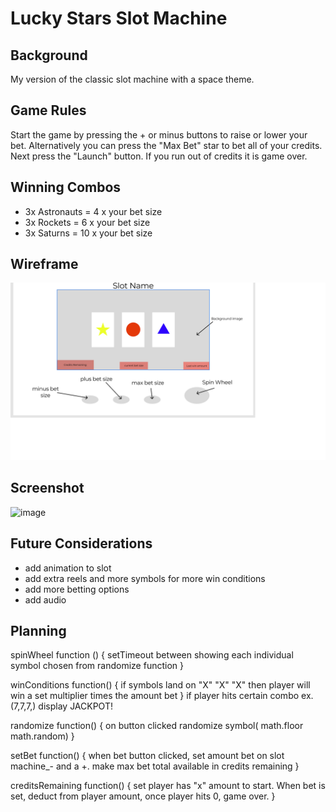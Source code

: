 
# Lucky Stars Slot Machine


## Background
My version of the classic slot machine with a space theme.

## Game Rules
Start the game by pressing the + or minus buttons to raise or lower your bet. Alternatively you can press the "Max Bet" star to bet all of your credits.
Next press the "Launch" button.
If you run out of credits it is game over.

## Winning Combos
 - 3x Astronauts = 4 x your bet size
 - 3x Rockets = 6 x your bet size
 - 3x Saturns = 10 x your bet size

## Wireframe
![image](planning/p1-wireframe.png)

## Screenshot
![image](planning/screenshot.png)

## Future Considerations
 - add animation to slot
 - add extra reels and more symbols for more win conditions
 - add more betting options
 - add audio

 ## Planning
 
spinWheel function () {
setTimeout between showing each individual symbol
chosen from randomize function
}

winConditions function() {
if symbols land on "X" "X" "X" then player will win a set multiplier times the amount bet
}
if player hits certain combo ex.(7,7,7,) display JACKPOT!

randomize function() {
on button clicked randomize symbol( math.floor math.random)
}

setBet function() {
when bet button clicked, set amount bet on slot machine_- and a +.
make max bet total available in credits remaining
}

creditsRemaining function() {
set player has "x" amount to start. When bet is set, 
deduct from player amount,
once player hits 0, game over.
}
